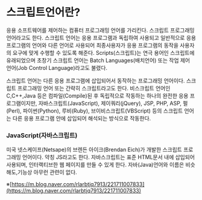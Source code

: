 # 스크립트언어란?
응용 소프트웨어를 제어하는 컴퓨터 프로그래밍 언어를 가리킨다. 스크립트 프로그래밍 언어라고도 한다. 스크립트 언어는 응용 프로그램과 독립하여 사용되고 일반적으로 응용 프로그램의 언어와 다른 언어로 사용되어 최종사용자가 응용 프로그램의 동작을 사용자의 요구에 맞게 수행할 수 있도록 해준다.
Scripts(스크립트)는 연극 용어인 스크립트에 유래되었으며 초창기 스크립트 언어는 Batch Languages(배치언어) 또는 작업 제어 언어(Job Control Language)라고도 불렸다.

스크립트 언어는 다른 응용 프로그램에 삽입되어서 동작하는 프로그래밍 언어이다. 스크립트 프로그래밍 언어 또는 간략히 스크립트라고도 한다. 비스크립트 언어인 C,C++,Java 등은 컴파일(Compile)된 후 독립적으로 작동하는 하나의 완전한 응용 프로그램이지만, 자바스크립트(JavaScript), 제이쿼리(jQuery), JSP, PHP, ASP, 펄(Perl), 파이썬(Python), 루비(Ruby), 브이비스크립트(VBScript) 등의 스크립트 언어는 다른 응용 프로그램 안에 삽입되어 해석되는 방식으로 작동한다.

### **JavaScript(자바스크립트)**

미국 넷스케이프(Netsape)의 브렌든 아이크(Brendan Eich)가 개발한 스크립트 프로그래밍 언어이다. 약칭 JS라고도 한다. 자바스크립트는 표준 HTML문서 내에 삽입되어 사용되며, 인터랙티브한 웹 페이지를 만들 수 있게 한다. 자바(Java)언어와 이름은 비슷해도,기능상 아무런 관련이 없다.

※[https://m.blog.naver.com/rlarbtjq7913/221711007833](https://m.blog.naver.com/rlarbtjq7913/221711007833)
